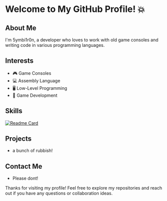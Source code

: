 <!--
**Symbitron/Symbitron** is a ✨ _special_ ✨ repository because its `README.md` (this file) appears on your GitHub profile.

Here are some ideas to get you started:

- 🔭 I’m currently working on ...
- 🌱 I’m currently learning ...
- 👯 I’m looking to collaborate on ...
- 🤔 I’m looking for help with ...
- 💬 Ask me about ...
- 📫 How to reach me: ...
- 😄 Pronouns: ...
- ⚡ Fun fact: ...
-->

# Welcome to My GitHub Profile! 💥

## About Me
I'm 5ymbi1r0n, a developer who loves to work with old game consoles and writing code in various programming languages.

## Interests
- 🎮  Game Consoles
- 💻  Assembly Language
- 🖥   Low-Level Programming
- 💾  Game Development

## Skills
[![Readme Card](https://github-readme-stats.vercel.app/api/pin/?username=Symbitrons&repo=PerformanceSandBox&theme=dark#gh-dark-mode-only)](https://github.com/hyperledger-labs/PerformanceSandBox#gh-dark-mode-only)

## Projects
- a bunch of rubbish!

## Contact Me
- Please dont!

Thanks for visiting my profile! Feel free to explore my repositories and reach out if you have any questions or collaboration ideas.
